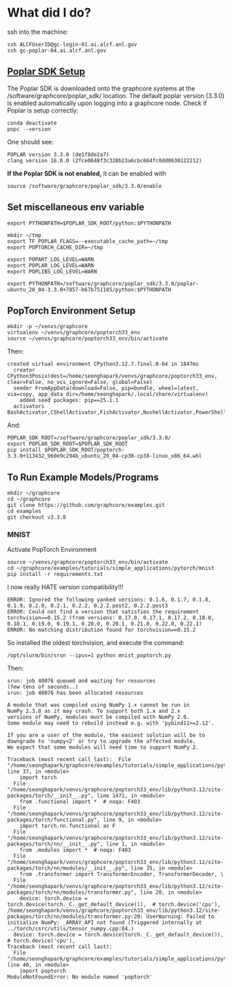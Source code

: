 # What did I do?

ssh into the machine:
```
ssh ALCFUserID@gc-login-01.ai.alcf.anl.gov
ssh gc-poplar-04.ai.alcf.anl.gov
```

## [Poplar SDK Setup](https://docs.alcf.anl.gov/ai-testbed/graphcore/virtual-environments/#poplar-sdk-setup)

The Poplar SDK is downloaded onto the graphcore systems at the /software/graphcore/poplar_sdk/ location. The default poplar version (3.3.0) is enabled automatically upon logging into a graphcore node. Check if Poplar is setup correctly:
```
conda deactivate
popc --version
```
One should see:
```
POPLAR version 3.3.0 (de1f8de2a7)
clang version 16.0.0 (2fce0648f3c328b23a6cbc664fc0dd0630122212)
```
**If the Poplar SDK is not enabled,** it can be enabled with
```
source /software/graphcore/poplar_sdk/3.3.0/enable
```

## Set miscellaneous env variable
```
export PYTHONPATH=$POPLAR_SDK_ROOT/python:$PYTHONPATH

mkdir ~/tmp
export TF_POPLAR_FLAGS=--executable_cache_path=~/tmp
export POPTORCH_CACHE_DIR=~/tmp

export POPART_LOG_LEVEL=WARN
export POPLAR_LOG_LEVEL=WARN
export POPLIBS_LOG_LEVEL=WARN

export PYTHONPATH=/software/graphcore/poplar_sdk/3.3.0/poplar-ubuntu_20_04-3.3.0+7857-b67b751185/python:$PYTHONPATH
```


## PopTorch Environment Setup
```
mkdir -p ~/venvs/graphcore
virtualenv ~/venvs/graphcore/poptorch33_env
source ~/venvs/graphcore/poptorch33_env/bin/activate
```
Then:
```
created virtual environment CPython3.12.7.final.0-64 in 1847ms
  creator CPython3Posix(dest=/home/seonghapark/venvs/graphcore/poptorch33_env, clear=False, no_vcs_ignore=False, global=False)
  seeder FromAppData(download=False, pip=bundle, wheel=latest, via=copy, app_data_dir=/home/seonghapark/.local/share/virtualenv)
    added seed packages: pip==25.1.1
  activators BashActivator,CShellActivator,FishActivator,NushellActivator,PowerShellActivator,PythonActivator
```
And:
```
POPLAR_SDK_ROOT=/software/graphcore/poplar_sdk/3.3.0/
export POPLAR_SDK_ROOT=$POPLAR_SDK_ROOT
pip install $POPLAR_SDK_ROOT/poptorch-3.3.0+113432_960e9c294b_ubuntu_20_04-cp38-cp38-linux_x86_64.whl
```


## To Run Example Models/Programs
```
mkdir ~/graphcore
cd ~/graphcore
git clone https://github.com/graphcore/examples.git
cd examples
git checkout v3.3.0
```

### MNIST
Activate PopTorch Environment
```
source ~/venvs/graphcore/poptorch33_env/bin/activate
cd ~/graphcore/examples/tutorials/simple_applications/pytorch/mnist
pip install -r requirements.txt
```

I now really HATE version compatibility!!!
```
ERROR: Ignored the following yanked versions: 0.1.6, 0.1.7, 0.1.8, 0.1.9, 0.2.0, 0.2.1, 0.2.2, 0.2.2.post2, 0.2.2.post3
ERROR: Could not find a version that satisfies the requirement torchvision==0.15.2 (from versions: 0.17.0, 0.17.1, 0.17.2, 0.18.0, 0.18.1, 0.19.0, 0.19.1, 0.20.0, 0.20.1, 0.21.0, 0.22.0, 0.22.1)
ERROR: No matching distribution found for torchvision==0.15.2
```
So installed the oldest torchvision, and execute the command:
```
/opt/slurm/bin/srun --ipus=1 python mnist_poptorch.py
```
Then:

```
srun: job 40076 queued and waiting for resources
(few tens of seconds..)
srun: job 40076 has been allocated resources

A module that was compiled using NumPy 1.x cannot be run in
NumPy 2.3.0 as it may crash. To support both 1.x and 2.x
versions of NumPy, modules must be compiled with NumPy 2.0.
Some module may need to rebuild instead e.g. with 'pybind11>=2.12'.

If you are a user of the module, the easiest solution will be to
downgrade to 'numpy<2' or try to upgrade the affected module.
We expect that some modules will need time to support NumPy 2.

Traceback (most recent call last):  File "/home/seonghapark/graphcore/examples/tutorials/simple_applications/pytorch/mnist/mnist_poptorch.py", line 37, in <module>
    import torch
  File "/home/seonghapark/venvs/graphcore/poptorch33_env/lib/python3.12/site-packages/torch/__init__.py", line 1471, in <module>
    from .functional import *  # noqa: F403
  File "/home/seonghapark/venvs/graphcore/poptorch33_env/lib/python3.12/site-packages/torch/functional.py", line 9, in <module>
    import torch.nn.functional as F
  File "/home/seonghapark/venvs/graphcore/poptorch33_env/lib/python3.12/site-packages/torch/nn/__init__.py", line 1, in <module>
    from .modules import *  # noqa: F403
  File "/home/seonghapark/venvs/graphcore/poptorch33_env/lib/python3.12/site-packages/torch/nn/modules/__init__.py", line 35, in <module>
    from .transformer import TransformerEncoder, TransformerDecoder, \
  File "/home/seonghapark/venvs/graphcore/poptorch33_env/lib/python3.12/site-packages/torch/nn/modules/transformer.py", line 20, in <module>
    device: torch.device = torch.device(torch._C._get_default_device()),  # torch.device('cpu'),
/home/seonghapark/venvs/graphcore/poptorch33_env/lib/python3.12/site-packages/torch/nn/modules/transformer.py:20: UserWarning: Failed to initialize NumPy: _ARRAY_API not found (Triggered internally at ../torch/csrc/utils/tensor_numpy.cpp:84.)
  device: torch.device = torch.device(torch._C._get_default_device()),  # torch.device('cpu'),
Traceback (most recent call last):
  File "/home/seonghapark/graphcore/examples/tutorials/simple_applications/pytorch/mnist/mnist_poptorch.py", line 40, in <module>
    import poptorch
ModuleNotFoundError: No module named 'poptorch'
```
